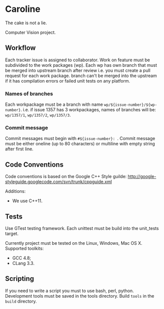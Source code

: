 # Caroline

The cake is not a lie.

Computer Vision project.

## Workflow

Each tracker issue is assigned to collaborator. Work on feature must be
subdivided to the work packages (wp). Each wp has own branch that must be merged
into upstream branch after review i.e. you must create a pull request for each
work package. branch can't be merged into the upstream if it has compilation
errors or failed unit tests on any platform.

### Names of branches

Each workpackage must be a branch with name ``wp/${issue-number}/${wp-number}``.
i.e. if issue 1357 has 3 workpackages, names of branches will be: ``wp/1357/1``,
``wp/1357/2``, ``wp/1357/3``.

### Commit message

Commit messages must begin with ``#${issue-number}: ``. Commit message must be
either oneline (up to 80 characters) or multiline with empty string after first
line.

## Code Conventions

Code conventions is based on the Google C++ Style guilde:
http://google-styleguide.googlecode.com/svn/trunk/cppguide.xml

Additions:

 * We use C++11.

## Tests

Use GTest testing framework. Each unittest must be build into the unit_tests
target.

Currently project must be tested on the Linux, Windows, Mac OS X.
Supported toolkits:

 * GCC 4.8;
 * CLang 3.3.

## Scripting

If you need to write a script you must to use bash, perl, python.
Development tools must be saved in the tools directory. Build ``tools`` in the
``build`` directory.
